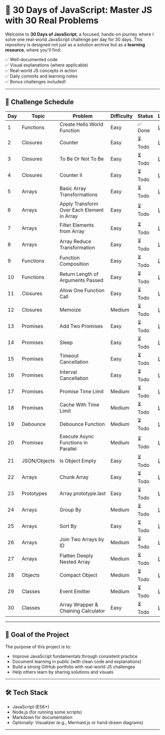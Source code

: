 # 🧠 30 Days of JavaScript: Master JS with 30 Real Problems

Welcome to **30 Days of JavaScript**, a focused, hands-on journey where I solve one real-world JavaScript challenge per day for 30 days. This repository is designed not just as a solution archive but as a **learning resource**, where you'll find:

✅ Well-documented code  
✅ Visual explanations (where applicable)  
✅ Real-world JS concepts in action  
✅ Daily commits and learning notes  
✅ Bonus challenges included!

---


## 📅 Challenge Schedule

| Day | Topic         | Problem                                      | Difficulty | Status   | Link                                  |
|-----|---------------|----------------------------------------------|------------|----------|---------------------------------------|
| 1   | Functions     | Create Hello World Function                  | Easy       | ✅ Done  | [Link](./Day-1/problem_2667.js) |
| 2   | Closures      | Counter                                      | Easy       | ⏳ Todo  | [Link](./Day-2)     |
| 3   | Closures      | To Be Or Not To Be                           | Easy       | ⏳ Todo  | [Link](./Day03_ToBeOrNotToBe/README.md) |
| 4   | Closures      | Counter II                                   | Easy       | ⏳ Todo  | [Link](./Day04_CounterII/README.md)   |
| 5   | Arrays        | Basic Array Transformations                  | Easy       | ⏳ Todo  | [Link](./Day05_BasicArrayTransform/README.md) |
| 6   | Arrays        | Apply Transform Over Each Element in Array  | Easy       | ⏳ Todo  | [Link](./Day06_ApplyTransform/README.md) |
| 7   | Arrays        | Filter Elements from Array                   | Easy       | ⏳ Todo  | [Link](./Day07_FilterArray/README.md) |
| 8   | Arrays        | Array Reduce Transformation                  | Easy       | ⏳ Todo  | [Link](./Day08_ArrayReduce/README.md) |
| 9   | Functions     | Function Composition                         | Easy       | ⏳ Todo  | [Link](./Day09_FunctionComposition/README.md) |
| 10  | Functions     | Return Length of Arguments Passed            | Easy       | ⏳ Todo  | [Link](./Day10_ArgsLength/README.md) |
| 11  | Closures      | Allow One Function Call                      | Easy       | ⏳ Todo  | [Link](./Day11_AllowOnce/README.md) |
| 12  | Closures      | Memoize                                      | Medium     | ⏳ Todo  | [Link](./Day12_Memoize/README.md) |
| 13  | Promises      | Add Two Promises                             | Easy       | ⏳ Todo  | [Link](./Day13_AddPromises/README.md) |
| 14  | Promises      | Sleep                                        | Easy       | ⏳ Todo  | [Link](./Day14_Sleep/README.md) |
| 15  | Promises      | Timeout Cancellation                         | Easy       | ⏳ Todo  | [Link](./Day15_TimeoutCancel/README.md) |
| 16  | Promises      | Interval Cancellation                        | Easy       | ⏳ Todo  | [Link](./Day16_IntervalCancel/README.md) |
| 17  | Promises      | Promise Time Limit                           | Medium     | ⏳ Todo  | [Link](./Day17_PromiseTimeLimit/README.md) |
| 18  | Promises      | Cache With Time Limit                        | Medium     | ⏳ Todo  | [Link](./Day18_CacheWithTTL/README.md) |
| 19  | Debounce      | Debounce Function                            | Medium     | ⏳ Todo  | [Link](./Day19_Debounce/README.md) |
| 20  | Promises      | Execute Async Functions in Parallel          | Medium     | ⏳ Todo  | [Link](./Day20_ParallelAsync/README.md) |
| 21  | JSON/Objects  | Is Object Empty                              | Easy       | ⏳ Todo  | [Link](./Day21_IsObjectEmpty/README.md) |
| 22  | Arrays        | Chunk Array                                  | Easy       | ⏳ Todo  | [Link](./Day22_ChunkArray/README.md) |
| 23  | Prototypes    | Array.prototype.last                         | Easy       | ⏳ Todo  | [Link](./Day23_ArrayLast/README.md) |
| 24  | Arrays        | Group By                                     | Medium     | ⏳ Todo  | [Link](./Day24_GroupBy/README.md) |
| 25  | Arrays        | Sort By                                      | Easy       | ⏳ Todo  | [Link](./Day25_SortBy/README.md) |
| 26  | Arrays        | Join Two Arrays by ID                        | Medium     | ⏳ Todo  | [Link](./Day26_JoinById/README.md) |
| 27  | Arrays        | Flatten Deeply Nested Array                  | Medium     | ⏳ Todo  | [Link](./Day27_FlattenArray/README.md) |
| 28  | Objects       | Compact Object                               | Medium     | ⏳ Todo  | [Link](./Day28_CompactObject/README.md) |
| 29  | Classes       | Event Emitter                                | Medium     | ⏳ Todo  | [Link](./Day29_EventEmitter/README.md) |
| 30  | Classes       | Array Wrapper & Chaining Calculator          | Easy       | ⏳ Todo  | [Link](./Day30_CalculatorWrapper/README.md) |


---

## 📌 Goal of the Project

The purpose of this project is to:

- Improve JavaScript fundamentals through consistent practice
- Document learning in public (with clean code and explanations)
- Build a strong GitHub portfolio with real-world JS challenges
- Help others learn by sharing solutions and visuals

---

## 🛠️ Tech Stack

- JavaScript (ES6+)
- Node.js (for running some scripts)
- Markdown for documentation
- Optionally: Visualizer (e.g., Mermaid.js or hand-drawn diagrams)

---



